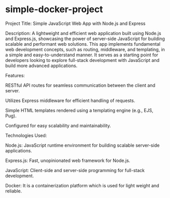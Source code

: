 # simple-docker-project

Project Title: Simple JavaScript Web App with Node.js and Express

Description:
A lightweight and efficient web application built using Node.js and Express.js, showcasing the power of server-side JavaScript for building scalable and performant web solutions. This app implements fundamental web development concepts, such as routing, middleware, and templating, in a simple and easy-to-understand manner. It serves as a starting point for developers looking to explore full-stack development with JavaScript and build more advanced applications.

Features:

RESTful API routes for seamless communication between the client and server.

Utilizes Express middleware for efficient handling of requests.

Simple HTML templates rendered using a templating engine (e.g., EJS, Pug).

Configured for easy scalability and maintainability.

Technologies Used:

Node.js: JavaScript runtime environment for building scalable server-side applications.

Express.js: Fast, unopinionated web framework for Node.js.

JavaScript: Client-side and server-side programming for full-stack development.

Docker: It is a containerization platform which is used for light weight and reliable.

